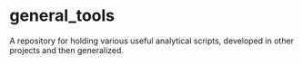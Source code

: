 # general_tools
A repository for holding various useful analytical scripts, developed in other projects and then generalized. 
